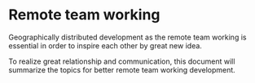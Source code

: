 Remote team working
=======

Geographically distributed development as the remote team working is essential in order to inspire each other by great new idea.

To realize great relationship and communication, this document will summarize the topics for better remote team working development. 



